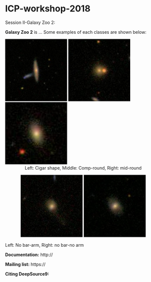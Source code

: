 ICP-workshop-2018
=======

Session II-Galaxy Zoo 2:

**Galaxy Zoo 2** is ...
Some examples of each classes are shown below:
<p align="center"></p>
<div>   
<img src="./images/cigar_shaped_0" width="200"/>
   
<img src="./images/comp_round_0" width="200"/>
  
<img src="./images/mid_round_0" width="200"/>

<figcaption style="text-align:center;">Left: Cigar shape, Middle: Comp-round, Right: mid-round</figcaption>

</div>
<p align="center">
  <img src="./images/no_bar_arm_0" width="200"/>
  <img src="./images/no_bar_no_arm_0" width="200"/>
  <figcaption>Left: No bar-arm, Right: no bar-no arm</figcaption>
</p>


**Documentation:** http://

**Mailing list:** https://

**Citing DeepSource9:** 
